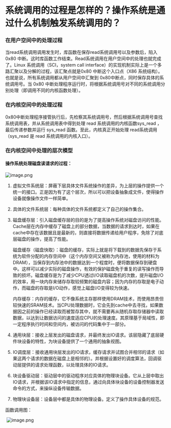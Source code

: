 # 系统调用的过程是怎样的？操作系统是通过什么机制触发系统调用的？

### 在用户空间中的处理过程

当read系统调用调用发生时，库函数在保存read系统调用号以及参数后，陷入0x80 中断。这时库函数工作结束。Read系统调用在用户空间中的处理也就完成了。Linux 系统调用（SCI，system call interface）的实现机制实际上是一个多路汇聚以及分解的过程，该汇聚点就是0x80 中断这个入口点（X86 系统结构）。也就是说，所有系统调用都从用户空间中汇聚到 0x80中断点，同时保存具体的系统调用号。当 0x80 中断处理程序运行时，将根据系统调用号对不同的系统调用分别处理（即调用不同的内核函数处理）。

### 在内核空间中的处理过程

0x80中断处理程序接管执行后，先检察其系统调用号，然后根据系统调用号查找系统调用表，并从系统调用表中得到处理 read 系统调用的内核函数sys_read ，最后传递参数并运行 sys_read 函数。至此，内核真正开始处理 read系统调用（sys_read 是 read 系统调用的内核入口）。

### 在内核空间中处理的层次模型

#### 操作系统处理磁盘读请求的过程：

![image.png](https://bbs-img.huaweicloud.com/data/attachment/forum/202001/02/134449w3hw2y4nkoodtbfv.png)

1. 虚拟文件系统层：屏蔽下层具体文件系统操作的差异，为上层的操作提供一个统一的接口。正是因为有了这个层次，所以可以把设备抽象成文件，使得操作设备就像操作文件一样简单。

2. 具体的文件系统层：每种具体的文件系统都定义了自己的操作集合。

3. 磁盘缓存层：引入磁盘缓存层的目的是为了提高操作系统对磁盘访问的性能。Cache层在内存中缓存了磁盘上的部分数据，当数据的请求到达时，如果在cache中存在该数据且是最新的，则直接将数据传递给用户程序，免除了对底层磁盘的操作，提高了性能。

   磁盘缓存（磁盘快取）：磁盘的缓存，实际上就是将下载到的数据先保存于系统为软件分配的内存空间中（这个内存空间又被称为内存池，使用的材料为DRAM），当保存到内存池中的数据达到一个程度时，便将数据保存到硬盘中。这样可以减少实际的磁盘操作，有效的保护磁盘免于重复的读写操作而导致的损坏。磁盘缓存是为了减少CPU透过I/O读取磁盘机的次数，提升磁盘I/O的效率，用一块内存来储存存取较频繁的磁盘内容；因为内存的存取是电子动作，而磁盘的存取是I/O动作，感觉上磁盘I/O变得较为快速。

   内存缓存：内存的缓存，它不像系统主存那样使用DRAM技术，而使用昂贵但较快速的SRAM技术。当CPU处理数据时，它会先到cache中去寻找，如果数据因之前的操作已经读取而被暂存其中，就不需要再从随机存取存储器中读取数据，以达到让数据访问的速度适应CPU的处理速度。其原理基于局域性，即一定程序执行时间和空间内，被访问的代码集中于一部分。

4. 通用块层：接收上层发出的磁盘请求，并最终发出IO请求。该层隐藏了底层硬件块设备的特性，为块设备提供了一个通用的抽象视图。

5. IO调度层：接收通用块层发出的IO请求，缓存请求并试图合并相邻的请求（如果这两个请求的数据在磁盘上是相邻的）。并根据设置好的调度算法，回调驱动层提供的请求处理函数，以处理具体的IO请求。

6. 块设备驱动层：驱动层中的驱动程序对应具体的物理块设备。它从上层中取出IO请求，并根据该IO请求中指定的信息，通过向具体块设备的设备控制器发送命令的方式，来操纵设备传输数据。

7. 物理块设备层：设备层中都是具体的物理设备。定义了操作具体设备的规范。

函数调用图：

​    ![image.png](https://bbs-img.huaweicloud.com/data/attachment/forum/202001/02/134647wjrjfngy4bliybae.png)

